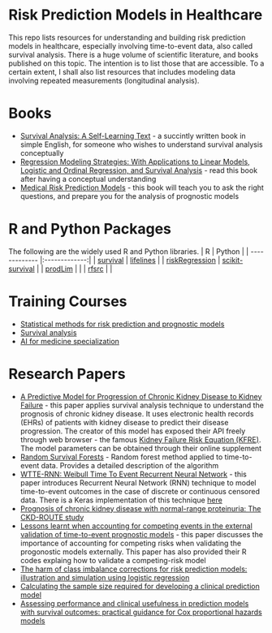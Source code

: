 # Risk Prediction Models in Healthcare
This repo lists resources for understanding and building risk prediction models in healthcare, especially involving time-to-event data, also called survival analysis. There is a huge volume of scientific literature, and books published on this topic. The intention is to list those that are accessible. To a certain extent, I shall also list resources that includes modeling data involving repeated measurements (longitudinal analysis).

# Books
* [Survival Analysis: A Self-Learning Text](https://www.amazon.com/Survival-Analysis-Self-Learning-Statistics-Biology/dp/1441966455) - a succintly written book in simple English, for someone who wishes to understand survival analysis conceptually
* [Regression Modeling Strategies: With Applications to Linear Models, Logistic and Ordinal Regression, and Survival Analysis](https://www.amazon.com/Regression-Modeling-Strategies-Applications-Statistics/dp/3319194240/ref=sr_1_1?keywords=regression+modeling+strategies&qid=1659000046&s=books&sprefix=regression+modeling+s%2Cstripbooks%2C329&sr=1-1) - read this book after having a conceptual understanding
* [Medical Risk Prediction Models](https://www.amazon.com/Medical-Risk-Prediction-Models-Biostatistics/dp/113838447X/ref=sr_1_2?crid=BJJIAHB3SDOD&keywords=medical+risk+prediction+models+with+ties+to+machine+learning&qid=1659005057&s=books&sprefix=medical+risk+prediction+models+with+ties+to+machine+learning%2Cstripbooks-intl-ship%2C313&sr=1-2) - this book will teach you to ask the right questions, and prepare you for the analysis of prognostic models

# R and Python Packages
The following are the widely used R and Python libraries.
| R        | Python           |
| ------------- |:-------------:|
| [survival](https://cran.r-project.org/web/packages/survival/index.html)     | [lifelines](https://lifelines.readthedocs.io/en/latest/) |
| [riskRegression](https://cran.r-project.org/web/packages/riskRegression/index.html)      | [scikit-survival](https://scikit-survival.readthedocs.io/en/stable/)      |
| [prodLim](https://cran.r-project.org/web/packages/prodlim/index.html) |       |
| [rfsrc](https://www.rdocumentation.org/packages/randomForestSRC/versions/3.1.0/topics/rfsrc) |   |

# Training Courses
* [Statistical methods for risk prediction and prognostic models](https://www.prognosisresearch.com/training-courses)
* [Survival analysis](https://www.statistics.com/courses/survival-analysis/)
* [AI for medicine specialization](https://www.deeplearning.ai/courses/ai-for-medicine-specialization/)

# Research Papers
* [A Predictive Model for Progression of Chronic Kidney Disease to Kidney Failure](https://jamanetwork.com/journals/jama/fullarticle/897102) - this paper applies survival analysis technique to understand the prognosis of chronic kidney disease. It uses electronic health records (EHRs) of patients with kidney disease to predict their disease progression. The creator of this model has exposed their API freely through web browser - the famous [Kidney Failure Risk Equation (KFRE)](https://kidneyfailurerisk.com/). The model parameters can be obtained through their online supplement
* [Random Survival Forests](https://projecteuclid.org/journals/annals-of-applied-statistics/volume-2/issue-3/Random-survival-forests/10.1214/08-AOAS169.full) - Random forest method applied to time-to-event data. Provides a detailed description of the algorithm
* [WTTE-RNN: Weibull Time To Event Recurrent Neural Network](https://publications.lib.chalmers.se/records/fulltext/253611/253611.pdf) - this paper introduces Recurrent Neural Network (RNN) technique to model time-to-event outcomes in the case of discrete or continuous censored data. There is a Keras implementation of this technique [here](https://github.com/daynebatten/keras-wtte-rnn)
* [Prognosis of chronic kidney disease with normal-range proteinuria: The CKD-ROUTE study](https://www.ncbi.nlm.nih.gov/pmc/articles/PMC5771558/pdf/pone.0190493.pdf)
* [Lessons learnt when accounting for competing events in the external validation of time-to-event prognostic models](https://academic.oup.com/ije/article/51/2/615/6468864) - this paper discusses the importance of accounting for competing risks when validating the progonostic models externally. This paper has also provided their R codes explaing how to validate a competing-risk model
* [The harm of class imbalance corrections for risk prediction models: illustration and simulation using logistic regression](https://arxiv.org/ftp/arxiv/papers/2202/2202.09101.pdf)
* [Calculating the sample size required for developing a clinical prediction model](https://www.bmj.com/content/368/bmj.m441)
* [Assessing performance and clinical usefulness in prediction models with survival outcomes: practical guidance for Cox proportional hazards models](https://www.medrxiv.org/content/10.1101/2022.03.17.22272411v1)
